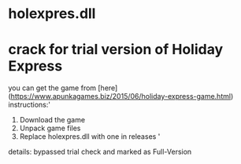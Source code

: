 # holexpres.dll
crack for trial version of Holiday Express  
==========================================

you can get the game from [here] (https://www.apunkagames.biz/2015/06/holiday-express-game.html)
instructions:'
1. Download the game
2. Unpack game files
3. Replace holexpres.dll with one in releases
'  

details: bypassed trial check and marked as Full-Version 
